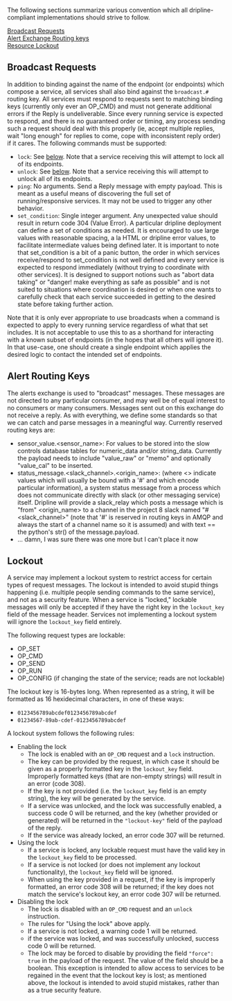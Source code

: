 The following sections summarize various convention which all dripline-compliant implementations should strive to follow.

[Broadcast Requests](#broadcast-requests)  
[Alert Exchange Routing keys](#alert-routing-keys)  
[Resource Lockout](#lockout)  


Broadcast Requests
------------------
In addition to binding against the name of the endpoint (or endpoints) which compose a service, all services shall also bind against the `broadcast.#` routing key. All services must respond to requests sent to matching binding keys (currently only ever an OP_CMD) and must not generate additional errors if the Reply is undeliverable. Since every running service is expected to respond, and there is no guaranteed order or timing, any process sending such a request should deal with this properly (ie, accept multiple replies, wait "long enough" for replies to come, cope with inconsistent reply order) if it cares. The following commands must be supported:
- `lock`: See [below](#lockout). Note that a service receiving this will attempt to lock all of its endpoints.
- `unlock`: See [below](#lockout). Note that a service receiving this will attempt to unlock all of its endpoints.
- `ping`: No arguments. Send a Reply message with empty payload. This is meant as a useful means of discovering the full set of running/responsive services. It may not be used to trigger any other behavior.
- `set_condition`: Single integer argument. Any unexpected value should result in return code 304 (Value Error). A particular dripline deployment can define a set of conditions as needed. It is encouraged to use large values with reasonable spacing, a la HTML or dripline error values, to facilitate intermediate values being defined later. It is important to note that set_condition is a bit of a panic button, the order in which services receive/respond to set_condition is not well defined and every service is expected to respond immediately (without trying to coordinate with other services). It is designed to support notions such as "abort data taking" or "danger! make everything as safe as possible" and is not suited to situations where coordination is desired or when one wants to carefully check that each service succeeded in getting to the desired state before taking further action.

Note that it is only ever appropriate to use broadcasts when a command is expected to apply to every running service regardless of what that set includes. It is not acceptable to use this to as a shorthand for interacting with a known subset of endpoints (in the hopes that all others will ignore it). In that use-case, one should create a single endpoint which applies the desired logic to contact the intended set of endpoints.

Alert Routing Keys
------------------
The alerts exchange is used to "broadcast" messages. These messages are not directed to any particular consumer, and may well be of equal interest to no consumers or many consumers. Messages sent out on this exchange do not receive a reply. As with everything, we define some standards so that we can catch and parse messages in a meaningful way. Currently reserved routing keys are:

* sensor_value.\<sensor_name\>: For values to be stored into the slow controls database tables for numeric_data and/or string_data. Currently the payload needs to include "value_raw" or "memo" and optionally "value_cal" to be inserted.  
* status_message.\<slack_channel\>.\<origin_name\>: (where \<\> indicate values which will usually be bound with a '#' and which encode particular information), a system status message from a process which does not communicate directly with slack (or other messaging service) itself. Dripline will provide a slack_relay which posts a message which is "from" <origin_name> to a channel in the project 8 slack named "#<slack_channel>" (note that '#' is reserved in routing keys in AMQP and always the start of a channel name so it is assumed) and with text == the python's str() of the message.payload.
* ... damn, I was sure there was one more but I can't place it now

Lockout
-------
A service may implement a lockout system to restrict access for certain types of request messages.  The lockout is intended to avoid stupid things happening (i.e. multiple people sending commands to the same service), and not as a security feature.  When a service is "locked," lockable messages will only be accepted if they have the right key in the ``lockout_key`` field of the message header.  Services not implementing a lockout system will ignore the ``lockout_key`` field entirely.

The following request types are lockable:
- OP_SET
- OP_CMD
- OP_SEND
- OP_RUN
- OP_CONFIG (if changing the state of the service; reads are not lockable)

The lockout key is 16-bytes long. When represented as a string, it will be formatted as 16 hexidecimal characters, in one of these ways:
- ``0123456789abcdef0123456789abcdef``
- ``01234567-89ab-cdef-0123456789abcdef``

A lockout system follows the following rules:
- Enabling the lock
  - The lock is enabled with an `OP_CMD` request and a `lock` instruction.
  - The key can be provided by the request, in which case it should be given as a properly formatted key in the `lockout_key` field.  Improperly formatted keys (that are non-empty strings) will result in an error (code 308).
  - If the key is not provided (i.e. the `lockout_key` field is an empty string), the key will be generated by the service.
  - If a service was unlocked, and the lock was successfully enabled, a success code 0 will be returned, and the key (whether provided or generated) will be returned in the `"lockout-key"` field of the payload of the reply.
  - If the service was already locked, an error code 307 will be returned.
- Using the lock
  - If a service is locked, any lockable request must have the valid key in the `lockout_key` field to be processed.
  - If a service is not locked (or does not implement any lockout functionality), the `lockout_key` field will be ignored.
  - When using the key provided in a request, if the key is improperly formatted, an error code 308 will be returned; if the key does not match the service's lockout key, an error code 307 will be returned.
- Disabling the lock
  - The lock is disabled with an `OP_CMD` request and an `unlock` instruction.
  - The rules for "Using the lock" above apply.
  - If a service is not locked, a warning code 1 will be returned.
  - if the service was locked, and was successfully unlocked, success code 0 will be returned.
  - The lock may be forced to disable by providing the field `"force": true` in the payload of the request. The value of the field should be a boolean.  This exception is intended to allow access to services to be regained in the event that the lockout key is lost; as mentioned above, the lockout is intended to avoid stupid mistakes, rather than as a true security feature.
